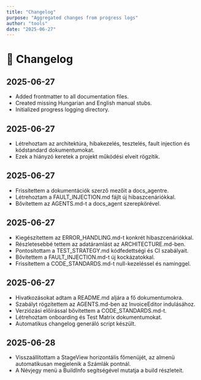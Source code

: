 ```yaml
---
title: "Changelog"
purpose: "Aggregated changes from progress logs"
author: "tools"
date: "2025-06-27"
---
```


# 📝 Changelog

## 2025-06-27
- Added frontmatter to all documentation files.
- Created missing Hungarian and English manual stubs.
- Initialized progress logging directory.

## 2025-06-27
- Létrehoztam az architektúra, hibakezelés, tesztelés, fault injection és kódstandard dokumentumokat.
- Ezek a hiányzó keretek a projekt működési elveit rögzítik.

## 2025-06-27
- Frissítettem a dokumentációk szerző mezőit a docs_agentre.
- Létrehoztam a FAULT_INJECTION.md fájlt új hibaszcenáriókkal.
- Bővítettem az AGENTS.md-t a docs_agent szerepkörével.

## 2025-06-27
- Kiegészítettem az ERROR_HANDLING.md-t konkrét hibaszcenáriókkal.
- Részletesebbé tettem az adatáramlást az ARCHITECTURE.md-ben.
- Pontosítottam a TEST_STRATEGY.md kódfedettségi és CI szabályait.
- Bővítettem a FAULT_INJECTION.md-t új kockázatokkal.
- Frissítettem a CODE_STANDARDS.md-t null-kezeléssel és naminggel.

## 2025-06-27
- Hivatkozásokat adtam a README.md aljára a fő dokumentumokra.
- Szabályt rögzítettem az AGENTS.md-ben az InvoiceEditor indulásához.
- Verziózási előírással bővítettem a CODE_STANDARDS.md-t.
- Létrehoztam onboarding és Test Matrix dokumentumokat.
- Automatikus changelog generáló script készült.


## 2025-06-28
- Visszaállítottam a StageView horizontális főmenüjét, az almenü automatikusan megjelenik a Számlák pontnál.
- A Névjegy menü a BuildInfo segítségével mutatja a build részleteit.
